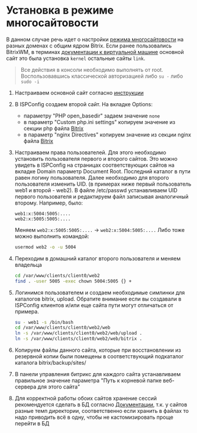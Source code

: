 # Установка в режиме многосайтовости

В данном случае речь идет о настройки [режима многосайтовости](https://dev.1c-bitrix.ru/learning/course/?COURSE_ID=103&TYPE=Y) на разных доменах с общим ядром Bitrix. Если ранее пользовались BitrixWM, в терминах [документации к виртуальной машине](https://dev.1c-bitrix.ru/learning/course/index.php?COURSE_ID=37&LESSON_ID=8849) основной сайт это была установка `kernel` остальные сайты `link`.
 
> Все действия в консоли необходимо выполнять от root. Воспользовавшись классической авторизацией либо `su -` либо `sudo -i` 

1. Настраиваем основной сайт согласно [инструкции](/doc/bitrix/multisite.md)
2. В ISPConfig создаем второй сайт. На вкладке Options:
   * параметру "PHP open_basedir" задаем значение `none`
   * в параметр "Custom php.ini settings" копируем значение из секции php файла [Bitrix](/Bitrix) 
   * в параметр "nginx Directives" копируем значение из секции nginx файла [Bitrix](/Bitrix) 
3. Настраиваем права пользователей. Для этого необходимо установить пользователя первого и второго сайтов. Это можно увидеть в ISPConfig на страницах соответствующих сайтов на вкладке Domain параметр Document Root. Последний каталог в пути равен логину пользователя. Далее необходимо для второго пользователя изменить UID. (в примерах ниже первый пользователь web1 и второй - web2). В файле /etc/passwd устанавливаем UID первого пользователя и редактируем файл записывая аналогичный второму. Например, было:
    ```
   web1:x:5004:5005:....
   web2:x:5005:5005:....
   ```
   Меняем `web2:x:5005:5005:....` -> `web2:x:5004:5005:....` Либо тоже можно выполнить командой:
   ```bash
   usermod web2 -o -u 5004
    ```
4. Переходим в домашний каталог второго пользователя и меняем владельца
    ```bash
    cd /var/www/clients/client0/web2
    find . -user 5005 -exec chown 5004:5005 {} +
    ```

5. Логинимся пользователем и создаем необходимые симлинки для каталогов bitrix, upload. Обратите внимание если вы создавали в ISPConfig клиентов и/или еще сайта пути могут отличаться от примера.
   ```bash
   su - web1 -s /bin/bash
   cd /var/www/clients/client0/web2/web
   ln -s /var/www/clients/client0/web2/web/upload .
   ln -s /var/www/clients/client0/web2/web/bitrix .
   ```
6. Копируем файлы данного сайта, которые при восстановлении из резервной копии были помещены в соответствующий подкаталог каталога bitrix/backup/sites/
7. В панели управления битрикс для каждого сайта устанавливаем правильное значение параметра "Путь к корневой папке веб-сервера для этого сайта"
8. Для корректной работы обоих сайтов хранение сессий рекомендуется сделать в БД согласно [Документации](https://dev.1c-bitrix.ru/learning/course/index.php?COURSE_ID=43&LESSON_ID=14026), т.к. у сайтов разные темп директории, соответственно если хранить в файлах то надо приводить всё в одну, чтобы не кастомизировать проще перейти в БД